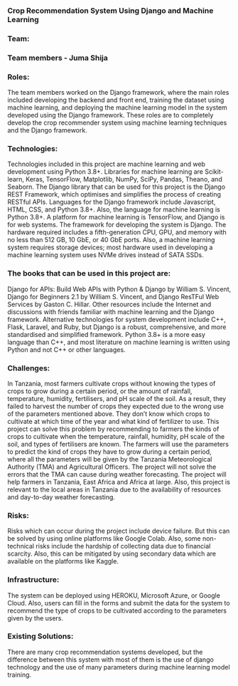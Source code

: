 ### Crop Recommendation System Using Django and Machine Learning

### Team:
### Team members - Juma Shija

### Roles:
The team members worked on the Django framework, where the main roles included developing the backend and front end, training the dataset using machine learning, and deploying the machine learning model in the system developed using the Django framework.
These roles are to completely develop the crop recommender system using machine learning techniques and the Django framework.

### Technologies:
Technologies included in this project are machine learning and web development using Python 3.8+.
Libraries for machine learning are Scikit-learn, Keras, TensorFlow, Matplotlib, NumPy, SciPy, Pandas, Theano, and Seaborn.
The Django library that can be used for this project is the Django REST Framework, which optimises and simplifies the process of creating RESTful APIs.
Languages for the Django framework include Javascript, HTML, CSS, and Python 3.8+. Also, the language for machine learning is Python 3.8+.
A platform for machine learning is TensorFlow, and Django is for web systems. The framework for developing the system is Django. 
The hardware required includes a fifth-generation CPU, GPU, and memory with no less than 512 GB, 10 GbE, or 40 GbE ports. Also, a machine learning system requires storage devices; most hardware used in developing a machine learning system uses NVMe drives instead of SATA SSDs.



### The books that can be used in this project are:  
Django for APIs: Build Web APIs with Python & Django by William S. Vincent, Django for Beginners 2.1 by William S. Vincent, and Django ResTFul Web Services by Gaston C. Hillar.
Other resources include the Internet and discussions with friends familiar with machine learning and the Django framework.
Alternative technologies for system development include C++, Flask, Laravel, and Ruby, but Django is a robust, comprehensive, and more standardised and simplified framework. Python 3.8+ is a more easy language than C++, and most literature on machine learning is written using Python and not C++ or other languages.

### Challenges:
In Tanzania, most farmers cultivate crops without knowing the types of crops to grow during a certain period, or the amount of rainfall, temperature, humidity, fertilisers, and pH scale of the soil. As a result, they failed to harvest the number of crops they expected due to the wrong use of the parameters mentioned above. They don’t know which crops to cultivate at which time of the year and what kind of fertilizer to use. 
This project can solve this problem by recommending to farmers the kinds of crops to cultivate when the temperature, rainfall, humidity, pH scale of the soil, and types of fertilisers are known. The farmers will use the parameters to predict the kind of crops they have to grow during a certain period, where all the parameters will be given by the Tanzania Meteorological Authority (TMA) and Agricultural Officers.
The project will not solve the errors that the TMA can cause during weather forecasting.
The project will help farmers in Tanzania, East Africa and Africa at large. Also, this project is relevant to the local areas in Tanzania due to the availability of resources and day-to-day weather forecasting.
### Risks:
Risks which can occur during the project include device failure. But this can be solved by using online platforms like Google Colab. 
Also, some non-technical risks include the hardship of collecting data due to financial scarcity. Also, this can be mitigated by using secondary data which are available on the platforms like Kaggle.

### Infrastructure:
The system can be deployed using HEROKU, Microsoft Azure, or Google Cloud. Also, users can fill in the forms and submit the data for the system to recommend the type of crops to be cultivated according to the parameters given by the users. 

### Existing Solutions:
There are many crop recommendation systems developed, but the difference between this system with most of them is the use of django technology and the use of many parameters during machine learning model training.




